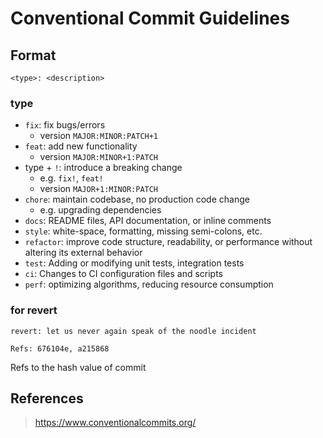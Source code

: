 # Conventional Commit Guidelines

## Format

```asciidoc
<type>: <description>
```

### type

- `fix`: fix bugs/errors 
  - version `MAJOR:MINOR:PATCH+1`
- `feat`: add new functionality
  - version `MAJOR:MINOR+1:PATCH`
- type + `!`: introduce a breaking change 
  - e.g. `fix!`, `feat!`
  - version `MAJOR+1:MINOR:PATCH`
- `chore`: maintain codebase, no production code change 
  - e.g. upgrading dependencies
- `docs`: README files, API documentation, or inline comments
- `style`: white-space, formatting, missing semi-colons, etc.
- `refactor`: improve code structure, readability, or performance without altering its external behavior
- `test`: Adding or modifying unit tests, integration tests
- `ci`: Changes to CI configuration files and scripts
- `perf`: optimizing algorithms, reducing resource consumption

### for revert

```asciidoc
revert: let us never again speak of the noodle incident

Refs: 676104e, a215868
```

Refs to the hash value of commit

## References

> https://www.conventionalcommits.org/
